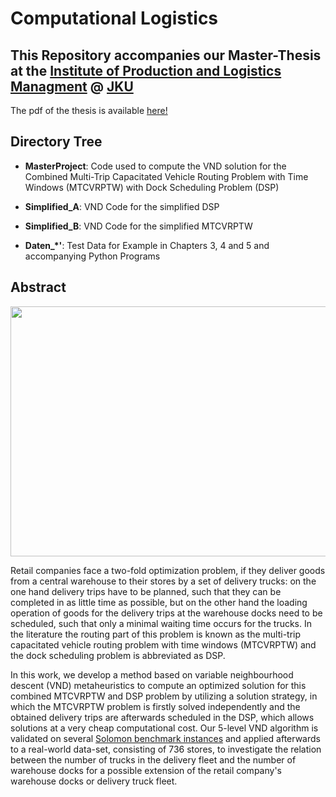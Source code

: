 # Computational Logistics

## This Repository accompanies our Master-Thesis at the [Institute of Production and Logistics Managment](https://www.jku.at/en/institute-of-production-and-logistics-management/) @ [JKU](http://www.jku.at)

The pdf of the thesis is available [here!](https://epub.jku.at/urn:nbn:at:at-ubl:1-38493)

## Directory Tree

* **MasterProject**: Code used to compute the VND solution for the Combined Multi-Trip Capacitated Vehicle Routing Problem with Time Windows (MTCVRPTW) with Dock Scheduling Problem (DSP)

* **Simplified_A**:  VND Code for the simplified DSP

* **Simplified_B**:  VND Code for the simplified MTCVRPTW

* **Daten_*'**:  Test Data for Example in Chapters 3, 4 and 5 and accompanying Python Programs 

## Abstract
<img src="https://user-images.githubusercontent.com/21077042/94988819-52e2bf80-0570-11eb-8ab5-aed473967617.png" width="600" height="400">

Retail companies face a two-fold optimization problem, if they deliver goods from a central warehouse to their stores by a set of delivery trucks: on the one hand delivery trips have to be planned, such that they can be completed in as little time as possible, but on the other hand the loading operation of goods for the delivery trips at the warehouse docks need to be scheduled, such that only a minimal waiting time occurs for the trucks. In the literature the routing part of this problem is known as the multi-trip capacitated vehicle routing problem with time windows (MTCVRPTW) and the dock scheduling problem is abbreviated as DSP.

In this work, we develop a method based on variable neighbourhood descent (VND) metaheuristics to compute an optimized solution for this combined MTCVRPTW and DSP problem by utilizing a solution strategy, in which the MTCVRPTW problem is firstly solved independently and the obtained delivery trips are afterwards scheduled in the DSP, which allows solutions at a very cheap computational cost. Our 5-level VND algorithm is validated on several [Solomon benchmark instances](https://www.sintef.no/projectweb/top/vrptw/solomon-benchmark/) and applied afterwards to a real-world data-set, consisting of 736 stores, to investigate the relation between the number of trucks in the delivery fleet and the number of warehouse docks for a possible extension of the retail company's warehouse docks or delivery truck fleet.
